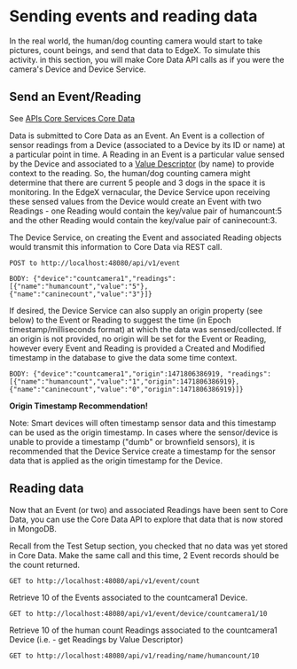 # Sending events and reading data

In the real world, the human/dog counting camera would start to take
pictures, count beings, and send that data to EdgeX. To simulate this
activity. in this section, you will make Core Data API calls as if you
were the camera's Device and Device Service.

## Send an Event/Reading

See [APIs Core Services Core
Data](https://github.com/edgexfoundry/edgex-go/blob/master/api/raml/core-data.raml)

Data is submitted to Core Data as an Event. An Event is a collection of
sensor readings from a Device (associated to a Device by its ID or name)
at a particular point in time. A Reading in an Event is a particular
value sensed by the Device and associated to a [Value
Descriptor](./Ch-WalkthroughData.md#value-descriptors) (by name) to
provide context to the reading. So, the human/dog counting camera might
determine that there are current 5 people and 3 dogs in the space it is
monitoring. In the EdgeX vernacular, the Device Service upon receiving
these sensed values from the Device would create an Event with two
Readings - one Reading would contain the key/value pair of humancount:5
and the other Reading would contain the key/value pair of caninecount:3.

The Device Service, on creating the Event and associated Reading objects
would transmit this information to Core Data via REST call.

    POST to http://localhost:48080/api/v1/event

    BODY: {"device":"countcamera1","readings":[{"name":"humancount","value":"5"},{"name":"caninecount","value":"3"}]}

If desired, the Device Service can also supply an origin property (see
below) to the Event or Reading to suggest the time (in Epoch
timestamp/milliseconds format) at which the data was sensed/collected.
If an origin is not provided, no origin will be set for the Event or
Reading, however every Event and Reading is provided a Created and
Modified timestamp in the database to give the data some time context.

    BODY: {"device":"countcamera1","origin":1471806386919, "readings":[{"name":"humancount","value":"1","origin":1471806386919},{"name":"caninecount","value":"0","origin":1471806386919}]}

**Origin Timestamp Recommendation!**

Note: Smart devices will often timestamp sensor data and this timestamp
can be used as the origin timestamp. In cases where the sensor/device is
unable to provide a timestamp ("dumb" or brownfield sensors), it is
recommended that the Device Service create a timestamp for the sensor
data that is applied as the origin timestamp for the Device.

## Reading data

Now that an Event (or two) and associated Readings have been sent to
Core Data, you can use the Core Data API to explore that data that is
now stored in MongoDB.

Recall from the Test Setup section, you checked that no data was yet
stored in Core Data. Make the same call and this time, 2 Event records
should be the count returned.

    GET to http://localhost:48080/api/v1/event/count

Retrieve 10 of the Events associated to the countcamera1 Device.

    GET to http://localhost:48080/api/v1/event/device/countcamera1/10

Retrieve 10 of the human count Readings associated to the countcamera1
Device (i.e. - get Readings by Value Descriptor)

    GET to http://localhost:48080/api/v1/reading/name/humancount/10

